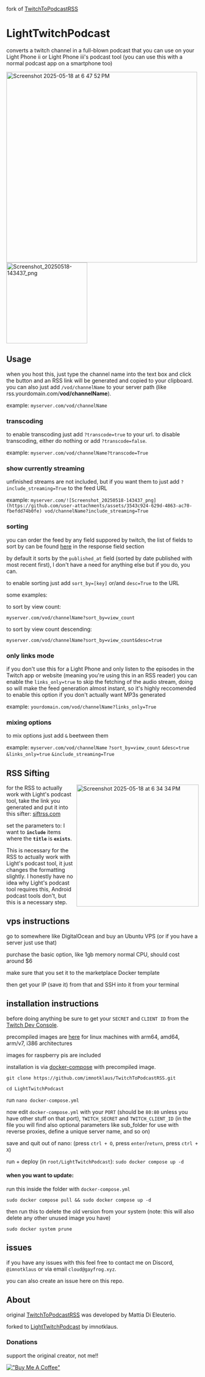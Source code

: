 fork of [TwitchToPodcastRSS](https://github.com/lzeke0/TwitchRSS)

# LightTwitchPodcast

converts a twitch channel in a full-blown podcast that you can use on your Light Phone ii or Light Phone iii's podcast tool
(you can use this with a normal podcast app on a smartphone too)

<img width="500" align="left" padding="8px" alt="Screenshot 2025-05-18 at 6 47 52 PM" src="https://github.com/user-attachments/assets/fc99bc9d-fd9c-49f4-b858-42b9242430aa" />
<img width="212" padding="8px" alt="Screenshot_20250518-143437_png" src="https://github.com/user-attachments/assets/ad8e6cec-66ff-4308-aafd-d4fda652dc32" />


## Usage

when you host this, just type the channel name into the text box and click the button and an RSS link will be generated and copied to your clipboard.
you can also just add `/vod/channelName` to your server path (like rss.yourdomain.com/**vod/channelName**).

example: `myserver.com/vod/channelName`


### transcoding
to enable transcoding just add `?transcode=true` to your url. to disable transcoding, either do nothing or add `?transcode=false`.

example: `myserver.com/vod/channelName?transcode=True`

### show currently streaming
unfinished streams are not included, but if you want them to just add `?include_streaming=True` to the feed URL

example: `myserver.com/![Screenshot_20250518-143437_png](https://github.com/user-attachments/assets/3543c924-629d-4863-ac70-fbefdd74b0fe)
vod/channelName?include_streaming=True`

### sorting
you can order the feed by any field suppored by twitch, the list of fields to sort by can be found [here](https://dev.twitch.tv/docs/api/reference#get-videos) in the response field section

by default it sorts by the `published_at` field (sorted by date published with most recent first), I don't have a need for anything else but if you do, you can.

to enable sorting just add `sort_by=[key]` or/and `desc=True` to the URL

some examples:

to sort by view count:

`myserver.com/vod/channelName?sort_by=view_count`

to sort by view count descending:

`myserver.com/vod/channelName?sort_by=view_count&desc=true`

### only links mode

if you don't use this for a Light Phone and only listen to the episodes in the Twitch app or website (meaning you're using this in an RSS reader) you can enable the `links_only=true` to skip the fetching of the audio stream, doing so will make the feed generation almost instant, so it's highly reccomended to enable this option if you don't actually want MP3s generated

example: `yourdomain.com/vod/channelName?links_only=True`

### mixing options

to mix options just add `&` beetween them

example: `myserver.com/vod/channelName` `?sort_by=view_count` `&desc=true` `&links_only=true` `&include_streaming=True`

## RSS Sifting
<img width="320" align="right" alt="Screenshot 2025-05-18 at 6 34 34 PM" src="https://github.com/user-attachments/assets/2c13a69d-9232-4aa8-96da-b95eaf9bc734" />

for the RSS to actually work with Light's podcast tool, take the link you generated and put it into this sifter: [siftrss.com](https://siftrss.com)

set the parameters to:
I want to **`include`** items where the **`title`** is **`exists`**.

This is necessary for the RSS to actually work with Light's podcast tool, it just changes the formatting slightly. I honestly have no idea why Light's podcast tool requires this, Android podcast tools don't, but this is a necessary step.

## vps instructions
go to somewhere like DigitalOcean and buy an Ubuntu VPS (or if you have a server just use that)

purchase the basic option, like 1gb memory normal CPU, should cost around $6

make sure that you set it to the marketplace Docker template

then get your IP (save it) from that and SSH into it from your terminal

## installation instructions
before doing anything be sure to get your `SECRET` and `CLIENT ID` from the [Twitch Dev Console](https://dev.twitch.tv/console).

precompiled images are [here](https://hub.docker.com/r/madiele/twitch_to_podcast_rss/) for linux machines with arm64, amd64, arm/v7, i386 architectures

images for raspberry pis are included  

installation is via [docker-compose](https://docs.docker.com/compose/install/) with precompiled image.

`git clone https://github.com/imnotklaus/TwitchToPodcastRSS.git`

`cd LightTwitchPodcast`

run `nano docker-compose.yml`

now edit `docker-compose.yml` with your `PORT` (should be `80:80` unless you have other stuff on that port), `TWITCH_SECRET` and `TWITCH_CLIENT_ID`
(in the file you will find also optional parameters like sub_folder for use with reverse proxies, define a unique server name, and so on)

save and quit out of nano: (press `ctrl + O`, press `enter`/`return`, press `ctrl + X`)

run + deploy (in `root/LightTwitchPodcast`): `sudo docker compose up -d`

#### when you want to update:

run this inside the folder with `docker-compose.yml`

`sudo docker compose pull && sudo docker compose up -d`

then run this to delete the old version from your system (note: this will also delete any other unused image you have)

`sudo docker system prune`

## issues
if you have any issues with this feel free to contact me on Discord, `@imnotklaus` or via email `cloud@gayfrog.xyz`.

you can also create an issue here on this repo.

## About
original [TwitchToPodcastRSS](https://github.com/madiele/TwitchToPodcastRSS) was developed by Mattia Di Eleuterio.

forked to [LightTwitchPodcast](https://github.com/imnotklaus/LightTwitchPodcast) by imnotklaus.

### Donations
support the original creator, not me!!

[!["Buy Me A Coffee"](https://www.buymeacoffee.com/assets/img/custom_images/orange_img.png)](https://www.buymeacoffee.com/madiele)
